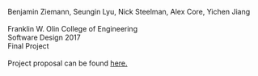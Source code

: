 Benjamin Ziemann, Seungin Lyu, Nick Steelman, Alex Core, Yichen Jiang<br>
<br>
Franklin W. Olin College of Engineering<br>
Software Design 2017 <br>
Final Project<br>
<br>
Project proposal can be found <a href="https://github.com/zneb97/SoftDesFinalProject/blob/master/ProjectProposal.md">here.</a>
